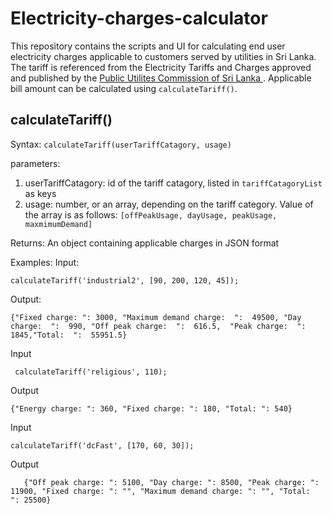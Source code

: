 # Electricity-charges-calculator
This repository contains the scripts and UI for calculating end user electricity charges applicable to customers served by utilities in Sri Lanka. The tariff is referenced from the Electricity Tariffs and Charges approved and published by the [Public Utilites Commission of Sri Lanka ](http://www.pucsl.gov.lk/english/industries/electricity/electricity-tariffscharges/).
Applicable bill amount can be calculated using `calculateTariff()`.

## calculateTariff()
Syntax: `calculateTariff(userTariffCatagory, usage)`

parameters: 

 1. userTariffCatagory: id of the tariff catagory, listed in `tariffCatagoryList` as keys
 2. usage: number, or an array, depending on the tariff category. Value of the array is as follows: `[offPeakUsage, dayUsage, peakUsage, maxmimumDemand]`

Returns: An object containing applicable charges in JSON format

Examples: 
Input:

    calculateTariff('industrial2', [90, 200, 120, 45]);
Output:

    {"Fixed charge: ": 3000, "Maximum demand charge:  ":  49500, "Day charge:  ":  990, "Off peak charge:  ":  616.5,  "Peak charge:  ":  1845,"Total:  ":  55951.5}

Input
   

     calculateTariff('religious', 110);
 

Output

    {"Energy charge: ": 360, "Fixed charge: ": 180, "Total: ": 540}
 

   Input
    
    calculateTariff('dcFast', [170, 60, 30]);
   Output

       {"Off peak charge: ": 5100, "Day charge: ": 8500, "Peak charge: ": 11900, "Fixed charge: ": "", "Maximum demand charge: ": "", "Total:  ": 25500}
